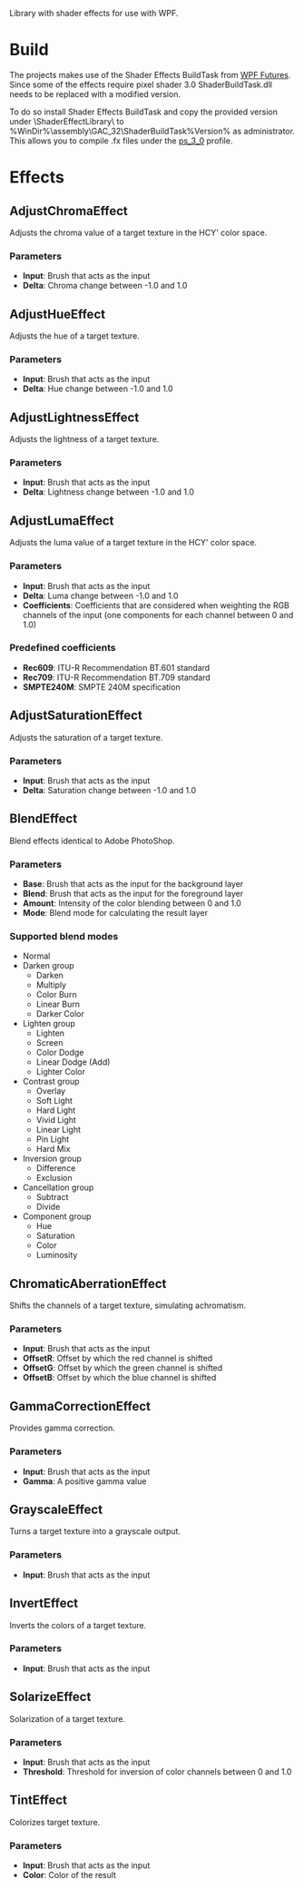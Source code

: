 ﻿Library with shader effects for use with WPF.

# Build

The projects makes use of the Shader Effects BuildTask from [WPF Futures](https://wpf.codeplex.com/releases/view/14962).
Since some of the effects require pixel shader 3.0 ShaderBuildTask.dll needs to be replaced with a modified version.

To do so install Shader Effects BuildTask and copy the provided version under \ShaderEffectLibrary\ to
%WinDir%\assembly\GAC_32\ShaderBuildTask\%Version% as administrator. This allows you to compile .fx files under the
[ps_3_0](http://msdn.microsoft.com/en-us/library/windows/desktop/bb219845%28v=vs.85%29.aspx) profile.

# Effects

## AdjustChromaEffect

Adjusts the chroma value of a target texture in the HCY' color space.

### Parameters

* **Input**: Brush that acts as the input
* **Delta**: Chroma change between -1.0 and 1.0

## AdjustHueEffect

Adjusts the hue of a target texture.

### Parameters

* **Input**: Brush that acts as the input
* **Delta**: Hue change between -1.0 and 1.0

## AdjustLightnessEffect

Adjusts the lightness of a target texture.

### Parameters

* **Input**: Brush that acts as the input
* **Delta**: Lightness change between -1.0 and 1.0

## AdjustLumaEffect

Adjusts the luma value of a target texture in the HCY' color space.

### Parameters

* **Input**: Brush that acts as the input
* **Delta**: Luma change between -1.0 and 1.0
* **Coefficients**: Coefficients that are considered when weighting the RGB channels of the input (one components
  for each channel between 0 and 1.0)

### Predefined coefficients

* **Rec609**: ITU-R Recommendation BT.601 standard
* **Rec709**: ITU-R Recommendation BT.709 standard
* **SMPTE240M**: SMPTE 240M specification

## AdjustSaturationEffect

Adjusts the saturation of a target texture.

### Parameters

* **Input**: Brush that acts as the input
* **Delta**: Saturation change between -1.0 and 1.0

## BlendEffect

Blend effects identical to Adobe PhotoShop.

### Parameters

* **Base**: Brush that acts as the input for the background layer
* **Blend**: Brush that acts as the input for the foreground layer
* **Amount**: Intensity of the color blending between 0 and 1.0
* **Mode**: Blend mode for calculating the result layer

### Supported blend modes

* Normal
* Darken group
  * Darken
  * Multiply
  * Color Burn
  * Linear Burn
  * Darker Color
* Lighten group
  * Lighten
  * Screen
  * Color Dodge
  * Linear Dodge (Add)
  * Lighter Color
* Contrast group
  * Overlay
  * Soft Light
  * Hard Light
  * Vivid Light
  * Linear Light
  * Pin Light
  * Hard Mix
* Inversion group
  * Difference
  * Exclusion
* Cancellation group
  * Subtract
  * Divide
* Component group
  * Hue
  * Saturation
  * Color
  * Luminosity

## ChromaticAberrationEffect

Shifts the channels of a target texture, simulating achromatism.

### Parameters

* **Input**: Brush that acts as the input
* **OffsetR**: Offset by which the red channel is shifted
* **OffsetG**: Offset by which the green channel is shifted
* **OffsetB**: Offset by which the blue channel is shifted

## GammaCorrectionEffect

Provides gamma correction.

### Parameters

* **Input**: Brush that acts as the input
* **Gamma**: A positive gamma value

## GrayscaleEffect

Turns a target texture into a grayscale output.

### Parameters

* **Input**: Brush that acts as the input

## InvertEffect

Inverts the colors of a target texture.

### Parameters

* **Input**: Brush that acts as the input

## SolarizeEffect

Solarization of a target texture.

### Parameters

* **Input**: Brush that acts as the input
* **Threshold**: Threshold for inversion of color channels between 0 and 1.0

## TintEffect

Colorizes target texture.

### Parameters

* **Input**: Brush that acts as the input
* **Color**: Color of the result

